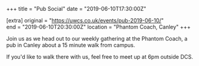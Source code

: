 +++
title = "Pub Social"
date = "2019-06-10T17:30:00Z"

[extra]
original = "https://uwcs.co.uk/events/pub-2019-06-10/"    
end = "2019-06-10T20:30:00Z"
location = "Phantom Coach, Canley"
+++

Join us as we head out to our weekly gathering at the Phantom Coach, a pub in Canley about a 15 minute walk from campus.

If you'd like to walk there with us, feel free to meet up at 6pm outside DCS.

